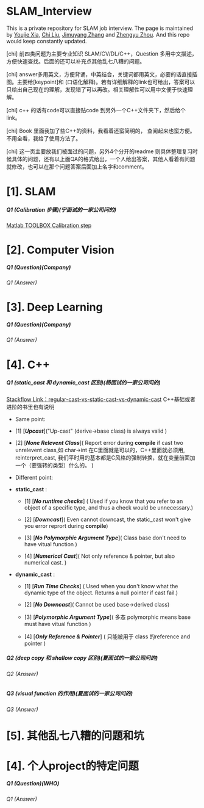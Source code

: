 # SLAM_Interview
This is a private repository for SLAM job interview. The page is maintained by [Youjie Xia](https://github.com/YoujieXia), [Chi Liu](https://github.com/AmosLewis), [Jimuyang Zhang](https://github.com/Jimuyangz) and [Zhengyu Zhou](https://github.com/z78406). And this repo would keep constantly updated. 

[chi] 前四类问题为主要专业知识 SLAM/CV/DL/C++，Question 多用中文描述，方便快速查找。后面的还可以补充点其他乱七八糟的问题。

[chi] answer多用英文，方便背诵，中英结合，关键词都用英文，必要的话直接插图。主要给[keypoint]和 (口语化解释)。若有详细解释的link也可给出，答案可以只给出自己现在的理解，发现错了可以再改。相关理解性可以用中文便于快速理解。

[chi] c++ 的话有code可以直接贴code 到另外一个C++文件夹下，然后给个link。

[chi] Book 里面我加了些C++的资料，我看着还蛮简明的， 查阅起来也蛮方便。不用全看，我给了使用方法了。

[chi] 这一页主要放我们被面过的问题，另外4个分开的readme 则具体整理复习时候具体的问题，还有以上面QA的格式给出，一个人给出答案，其他人看着有问题就修改，也可以在那个问题答案后面加上名字和comment。

# [1]. SLAM
##### Q1 (Calibration 步骤)(宁面试的一家公司问的)
[Matlab TOOLBOX Calibration step](https://www.mathworks.com/help/vision/ug/single-camera-calibrator-app.html?w.mathworks.com)
# [2]. Computer Vision
##### Q1 (Question)(Company)
###### Q1 (Answer)
# [3]. Deep Learning
##### Q1 (Question)(Company)
###### Q1 (Answer)
# [4]. C++
##### Q1 (static_cast 和 dynamic_cast 区别)(杨面试的一家公司问的)
[Stackflow Link：regular-cast-vs-static-cast-vs-dynamic-cast](https://stackoverflow.com/questions/28002/regular-cast-vs-static-cast-vs-dynamic-cast) C++基础或者进阶的书里也有说明
- Same point: 

 - [1] [***Upcast***]("Up-cast" (derive->base class) is always valid )

 - [2] [***None Relevent Class***]( Report error during **compile** if cast two unrelevent class,如 char->int  在C里面就是可以的，C++里面就必须用, reinterpret_cast, 我们平时用的基本都是C风格的强制转换，就在变量前面加一个（要强转的类型）什么的。 )

- Different point: 

 - **static_cast** : 

    - [1] [***No runtime checks***] ( Used if you know that you refer to an object of a specific type, and thus a check would be unnecessary.)
  
    - [2] [***Downcast***]( Even cannot downcast, the static_cast won't give you error reprort during **compile**)
    
    - [3] [***No Polymorphic Argument Type***]( Class base don't need to have vitual function )
    
    - [4] [***Numerical Cast***]( Not only reference & pointer, but also numerical cast. )

 - **dynamic_cast** :

    - [1] [***Run Time Checks***] ( Used when you don't know what the dynamic type of the object. Returns a null pointer if cast fail.)

   - [2] [***No Downcast***]( Cannot be used base->derived class)

   - [3] [***Polymorphic Argument Type***]( 多态 polymorphic means base must have vitual function )

   - [4] [***Only Reference & Pointer***] ( 只能被用于 class 的reference and pointer )

##### Q2 (deep copy 和 shallow copy 区别)(夏面试的一家公司问的)
###### Q2 (Answer)
##### Q3 (visual function 的作用)(夏面试的一家公司问的)
###### Q3 (Answer)
# [5]. 其他乱七八糟的问题和坑
# [4]. 个人project的特定问题
##### Q1 (Question)(WHO)
###### Q1 (Answer)

